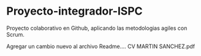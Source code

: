 # Proyecto-integrador-ISPC
Proyecto colaborativo en Github, aplicando las metodologias agiles con Scrum.

Agregar un cambio nuevo al archivo Readme....
CV MARTIN SANCHEZ.pdf